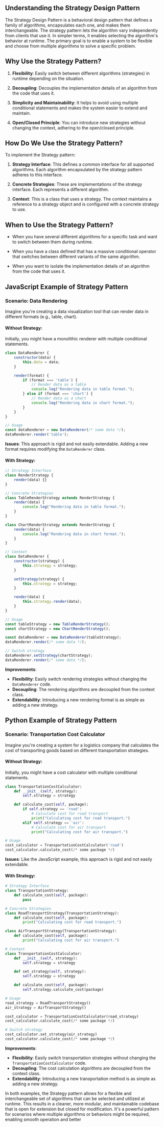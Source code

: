 ## Understanding the Strategy Design Pattern

The Strategy Design Pattern is a behavioral design pattern that defines a family of algorithms, encapsulates each one, and makes them interchangeable. The strategy pattern lets the algorithm vary independently from clients that use it. In simpler terms, it enables selecting the algorithm's behavior at runtime. The primary goal is to enable a system to be flexible and choose from multiple algorithms to solve a specific problem.

## Why Use the Strategy Pattern?

1. **Flexibility**: Easily switch between different algorithms (strategies) in runtime depending on the situation.
  
2. **Decoupling**: Decouples the implementation details of an algorithm from the code that uses it.

3. **Simplicity and Maintainability**: It helps to avoid using multiple conditional statements and makes the system easier to extend and maintain.

4. **Open/Closed Principle**: You can introduce new strategies without changing the context, adhering to the open/closed principle.

## How Do We Use the Strategy Pattern?

To implement the Strategy pattern:

1. **Strategy Interface**: This defines a common interface for all supported algorithms. Each algorithm encapsulated by the strategy pattern adheres to this interface.

2. **Concrete Strategies**: These are implementations of the strategy interface. Each represents a different algorithm.

3. **Context**: This is a class that uses a strategy. The context maintains a reference to a strategy object and is configured with a concrete strategy to use.

## When to Use the Strategy Pattern?

- When you have several different algorithms for a specific task and want to switch between them during runtime.
  
- When you have a class defined that has a massive conditional operator that switches between different variants of the same algorithm.

- When you want to isolate the implementation details of an algorithm from the code that uses it.

## JavaScript Example of Strategy Pattern

### Scenario: Data Rendering

Imagine you're creating a data visualization tool that can render data in different formats (e.g., table, chart).

#### Without Strategy:

Initially, you might have a monolithic renderer with multiple conditional statements.

```javascript
class DataRenderer {
    constructor(data) {
        this.data = data;
    }

    render(format) {
        if (format === 'table') {
            // Render data as a table
            console.log("Rendering data in table format.");
        } else if (format === 'chart') {
            // Render data as a chart
            console.log("Rendering data in chart format.");
        }
    }
}

// Usage
const dataRenderer = new DataRenderer(/* some data */);
dataRenderer.render('table');
```

**Issues**: This approach is rigid and not easily extendable. Adding a new format requires modifying the `DataRenderer` class.

#### With Strategy:

```javascript
// Strategy Interface
class RenderStrategy {
    render(data) {}
}

// Concrete Strategies
class TableRenderStrategy extends RenderStrategy {
    render(data) {
        console.log("Rendering data in table format.");
    }
}

class ChartRenderStrategy extends RenderStrategy {
    render(data) {
        console.log("Rendering data in chart format.");
    }
}

// Context
class DataRenderer {
    constructor(strategy) {
        this.strategy = strategy;
    }

    setStrategy(strategy) {
        this.strategy = strategy;
    }

    render(data) {
        this.strategy.render(data);
    }
}

// Usage
const tableStrategy = new TableRenderStrategy();
const chartStrategy = new ChartRenderStrategy();

const dataRenderer = new DataRenderer(tableStrategy);
dataRenderer.render(/* some data */);

// Switch strategy
dataRenderer.setStrategy(chartStrategy);
dataRenderer.render(/* some data */);
```

**Improvements**: 
- **Flexibility**: Easily switch rendering strategies without changing the `DataRenderer` code.
- **Decoupling**: The rendering algorithms are decoupled from the context class.
- **Extendability**: Introducing a new rendering format is as simple as adding a new strategy.

## Python Example of Strategy Pattern

### Scenario: Transportation Cost Calculator

Imagine you're creating a system for a logistics company that calculates the cost of transporting goods based on different transportation strategies.

#### Without Strategy:

Initially, you might have a cost calculator with multiple conditional statements.

```python
class TransportationCostCalculator:
    def __init__(self, strategy):
        self.strategy = strategy

    def calculate_cost(self, package):
        if self.strategy == 'road':
            # Calculate cost for road transport
            print("Calculating cost for road transport.")
        elif self.strategy == 'air':
            # Calculate cost for air transport
            print("Calculating cost for air transport.")

# Usage
cost_calculator = TransportationCostCalculator('road')
cost_calculator.calculate_cost(/* some package */)
```

**Issues**: Like the JavaScript example, this approach is rigid and not easily extendable.

#### With Strategy:

```python
# Strategy Interface
class TransportationStrategy:
    def calculate_cost(self, package):
        pass

# Concrete Strategies
class RoadTransportStrategy(TransportationStrategy):
    def calculate_cost(self, package):
        print("Calculating cost for road transport.")

class AirTransportStrategy(TransportationStrategy):
    def calculate_cost(self, package):
        print("Calculating cost for air transport.")

# Context
class TransportationCostCalculator:
    def __init__(self, strategy):
        self.strategy = strategy

    def set_strategy(self, strategy):
        self.strategy = strategy

    def calculate_cost(self, package):
        self.strategy.calculate_cost(package)

# Usage
road_strategy = RoadTransportStrategy()
air_strategy = AirTransportStrategy()

cost_calculator = TransportationCostCalculator(road_strategy)
cost_calculator.calculate_cost(/* some package */)

# Switch strategy
cost_calculator.set_strategy(air_strategy)
cost_calculator.calculate_cost(/* some package */)
```

**Improvements**: 
- **Flexibility**: Easily switch transportation strategies without changing the `TransportationCostCalculator` code.
- **Decoupling**: The cost calculation algorithms are decoupled from the context class.
- **Extendability**: Introducing a new transportation method is as simple as adding a new strategy.

In both examples, the Strategy pattern allows for a flexible and interchangeable set of algorithms that can be selected and utilized at runtime. This results in a cleaner, more modular, and maintainable codebase that is open for extension but closed for modification. It's a powerful pattern for scenarios where multiple algorithms or behaviors might be required, enabling smooth operation and better